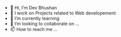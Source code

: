 - 👋 Hi, I’m Dev Bhushan 
- 👀 I work on Projects related to Web developement
- 🌱 I’m currently learning 
- 💞️ I’m looking to collaborate on ...
- 📫 How to reach me ...

<!---
iamdevbhushan/iamdevbhushan is a ✨ special ✨ repository because its `README.md` (this file) appears on your GitHub profile.
You can click the Preview link to take a look at your changes.
--->
